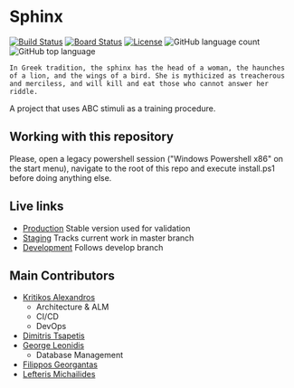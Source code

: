 # Sphinx

[![Build Status](https://dev.azure.com/kritikos/Sphinx/_apis/build/status/kritikos-io.Sphinx?repoName=kritikos-io%2FSphinx&branchName=master)](https://dev.azure.com/kritikos/Sphinx/_build/latest?definitionId=20&repoName=kritikos-io%2FSphinx&branchName=master)
[![Board Status](https://dev.azure.com/kritikos/26d00e07-fa89-49b9-b9f1-5bcc76ead656/32c67987-9c7b-4955-8363-3a1d9f65c904/_apis/work/boardbadge/2f85d6f2-c061-4f13-9faf-d37b700c0f1b)](https://dev.azure.com/kritikos/26d00e07-fa89-49b9-b9f1-5bcc76ead656/_boards/board/t/32c67987-9c7b-4955-8363-3a1d9f65c904/Microsoft.RequirementCategory/)
[![License](https://img.shields.io/badge/License-Apache%202.0-blue.svg)](https://opensource.org/licenses/Apache-2.0)
![GitHub language count](https://img.shields.io/github/languages/count/kritikos-io/Sphinx)
![GitHub top language](https://img.shields.io/github/languages/top/kritikos-io/Sphinx)

```In Greek tradition, the sphinx has the head of a woman, the haunches of a lion, and the wings of a bird. She is mythicized as treacherous and merciless, and will kill and eat those who cannot answer her riddle.```

A project that uses ABC stimuli as a training procedure.

## Working with this repository

Please, open a legacy powershell session ("Windows Powershell x86" on the start menu), navigate to the root of this repo and execute install.ps1 before doing anything else.

## Live links

- [Production][sphinx-production] Stable version used for validation
- [Staging][sphinx-staging] Tracks current work in master branch
- [Development][sphinx-development] Follows develop branch

## Main Contributors

- [Kritikos Alexandros][akritikos]
  - Architecture & ALM
  - CI/CD
  - DevOps
- [Dimitris Tsapetis][dimtsap]
- [George Leonidis][esentis]
  - Database Management
- [Filippos Georgantas][pgeorgantas]
- [Lefteris Michailides][just-sudo-it]

[akritikos]: https://github.com/pgeorgantas
[dimtsap]: https://github.com/dimtsap
[esentis]: https://github.com/esentis
[just-sudo-it]: https://github.com/just-sudo-it
[pgeorgantas]: https://github.com/pgeorgantas
[sphinx-production]: https://sphinxweb.azurewebsites.net
[sphinx-staging]: https://sphinxweb-stage.azurewebsites.net
[sphinx-development]: https://sphinxweb-dev.azurewebsites.net
